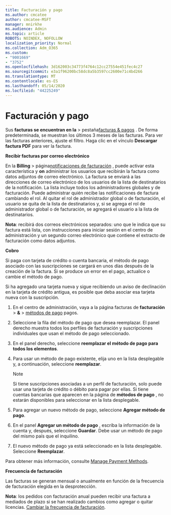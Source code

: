 ```yaml
---
title: Facturación y pago
ms.author: cmcatee
author: cmcatee-MSFT
manager: mnirkhe
ms.audience: Admin
ms.topic: article
ROBOTS: NOINDEX, NOFOLLOW
localization_priority: Normal
ms.collection: Adm_O365
ms.custom:
- "9001669"
- "3752"
ms.openlocfilehash: 3d162003c34773f4764c12cc27554e451fec4c27
ms.sourcegitcommit: e3a1f96200bc58dc8a5b3597cc2600e71c4bd266
ms.translationtype: MT
ms.contentlocale: es-ES
ms.lasthandoff: 05/14/2020
ms.locfileid: "44225249"
---
```

# <a name="billing-and-payment"></a>Facturación y pago

Sus **facturas se encuentran en la**  >  pestaña[facturas & pagos](https://go.microsoft.com/fwlink/p/?linkid=848039) .  De forma predeterminada, se muestran los últimos 3 meses de las facturas.  Para ver las facturas anteriores, ajuste el filtro.  Haga clic en el vínculo **Descargar factura PDF** para ver la factura.

**Recibir facturas por correo electrónico**

En la **Billing**  >  página[notificaciones de facturación](https://go.microsoft.com/fwlink/p/?linkid=853212) , puede activar esta característica y **on** administrar los usuarios que recibirán la factura como datos adjuntos de correo electrónico. La factura se enviará a las direcciones de correo electrónico de los usuarios de la lista de destinatarios de la notificación. La lista incluye todos los administradores globales y de facturación.  Puede administrar quién recibe las notificaciones de factura cambiando el rol.  Al quitar el rol de administrador global o de facturación, el usuario se quita de la lista de destinatarios y, si se agrega el rol de administrador global o de facturación, se agregará el usuario a la lista de destinatarios.

**Nota**: recibirá dos correos electrónicos separados: uno que le indica que su factura está lista, con instrucciones para iniciar sesión en el centro de administración y un segundo correo electrónico que contiene el extracto de facturación como datos adjuntos.

**Cobro**

Si paga con tarjeta de crédito o cuenta bancaria, el método de pago asociado con las suscripciones se cargará en unos días después de la creación de la factura. Si se produce un error en el pago, actualice o cambie el método de pago.

Si ha agregado una tarjeta nueva y sigue recibiendo un aviso de declinación en la tarjeta de crédito antigua, es posible que deba asociar esa tarjeta nueva con la suscripción.

1. En el centro de administración, vaya a la página facturas de **facturación**  >  **&**  >  [métodos de pago](https://go.microsoft.com/fwlink/p/?linkid=2018806) pagos.

2. Seleccione la fila del método de pago que desea reemplazar. El panel derecho muestra todos los perfiles de facturación y suscripciones individuales que usan el método de pago seleccionado.

3. En el panel derecho, seleccione **reemplazar el método de pago para todos los elementos**.

4. Para usar un método de pago existente, elija uno en la lista desplegable y, a continuación, seleccione **reemplazar**.

    > [!NOTE]
    > Si tiene suscripciones asociadas a un perfil de facturación, solo puede usar una tarjeta de crédito o débito para pagar por ellas. Si tiene cuentas bancarias que aparecen en la página de **métodos de pago** , no estarán disponibles para seleccionar en la lista desplegable.

5. Para agregar un nuevo método de pago, seleccione **Agregar método de pago**.

6. En el panel **Agregar un método de pago** , escriba la información de la cuenta y, después, seleccione **Guardar**. Debe usar un método de pago del mismo país que el inquilino.

7. El nuevo método de pago ya está seleccionado en la lista desplegable. Seleccione **Reemplazar**.

Para obtener más información, consulte [Manage Payment Methods](https://docs.microsoft.com/microsoft-365/commerce/billing-and-payments/manage-payment-methods).

**Frecuencia de facturación**

Las facturas se generan mensual o anualmente en función de la frecuencia de facturación elegida en la desprotección.  

**Nota**: los pedidos con facturación anual pueden recibir una factura a mediados de plazo si se han realizado cambios como agregar o quitar licencias. [Cambiar la frecuencia de facturación](https://docs.microsoft.com/microsoft-365/commerce/billing-and-payments/change-payment-frequency).
